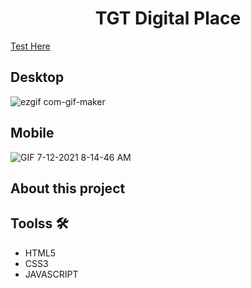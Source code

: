 <h1 align="center">TGT Digital Place</h1>

[Test Here](https://zealous-banach-5dc60e.netlify.app/)

<h2>Desktop</h2>

![ezgif com-gif-maker](https://user-images.githubusercontent.com/50673887/125311664-6c2b5000-e2e8-11eb-9a5a-2ebf6ce7f93e.gif)


<h2>Mobile</h2>

![GIF 7-12-2021 8-14-46 AM](https://user-images.githubusercontent.com/50673887/125312741-684bfd80-e2e9-11eb-8fa3-9ec3f0ccbb0f.gif)

<h2>About this project</h2>

 <h2>Toolss 🛠</h2>
  
 <ul>
  <li>HTML5</li>
  <li>CSS3</li>
  <li>JAVASCRIPT</li>
</ul>
 
 
